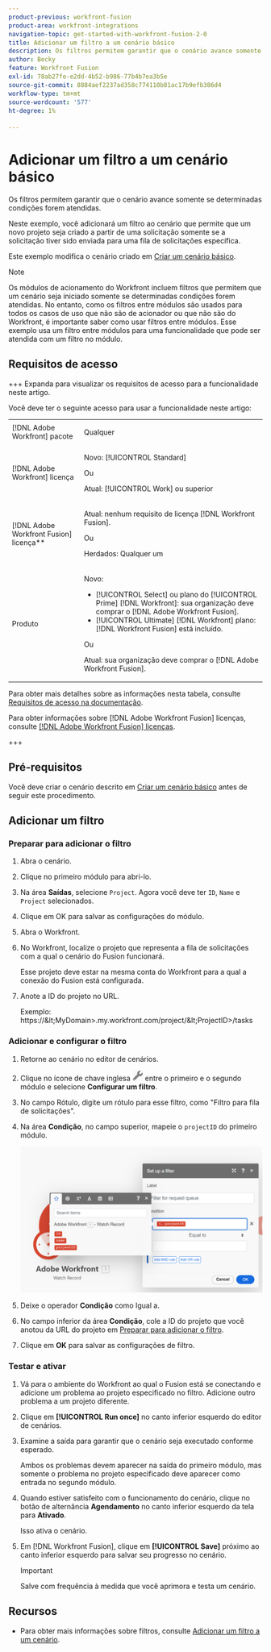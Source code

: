 ```yaml
---
product-previous: workfront-fusion
product-area: workfront-integrations
navigation-topic: get-started-with-workfront-fusion-2-0
title: Adicionar um filtro a um cenário básico
description: Os filtros permitem garantir que o cenário avance somente se determinadas condições forem atendidas.
author: Becky
feature: Workfront Fusion
exl-id: 78ab27fe-e2dd-4b52-b986-77b4b7ea3b5e
source-git-commit: 8884aef2237ad358c774110b81ac17b9efb386d4
workflow-type: tm+mt
source-wordcount: '577'
ht-degree: 1%

---
```


# Adicionar um filtro a um cenário básico

Os filtros permitem garantir que o cenário avance somente se determinadas condições forem atendidas.

Neste exemplo, você adicionará um filtro ao cenário que permite que um novo projeto seja criado a partir de uma solicitação somente se a solicitação tiver sido enviada para uma fila de solicitações específica.

Este exemplo modifica o cenário criado em [Criar um cenário básico](/help/workfront-fusion/build-practice-scenarios/create-basic-scenario.md).

>[!NOTE]
>
>Os módulos de acionamento do Workfront incluem filtros que permitem que um cenário seja iniciado somente se determinadas condições forem atendidas. No entanto, como os filtros entre módulos são usados para todos os casos de uso que não são de acionador ou que não são do Workfront, é importante saber como usar filtros entre módulos. Esse exemplo usa um filtro entre módulos para uma funcionalidade que pode ser atendida com um filtro no módulo.

## Requisitos de acesso

+++ Expanda para visualizar os requisitos de acesso para a funcionalidade neste artigo.

Você deve ter o seguinte acesso para usar a funcionalidade neste artigo:

<table style="table-layout:auto">
 <col> 
 <col> 
 <tbody> 
  <tr> 
   <td role="rowheader">[!DNL Adobe Workfront] pacote</td> 
   <td> <p>Qualquer</p> </td> 
  </tr> 
  <tr data-mc-conditions=""> 
   <td role="rowheader">[!DNL Adobe Workfront] licença</td> 
   <td> <p>Novo: [!UICONTROL Standard]</p><p>Ou</p><p>Atual: [!UICONTROL Work] ou superior</p> </td> 
  </tr> 
  <tr> 
   <td role="rowheader">[!DNL Adobe Workfront Fusion] licença**</td> 
   <td>
   <p>Atual: nenhum requisito de licença [!DNL Workfront Fusion].</p>
   <p>Ou</p>
   <p>Herdados: Qualquer um </p>
   </td> 
  </tr> 
  <tr> 
   <td role="rowheader">Produto</td> 
   <td>
   <p>Novo:</p> <ul><li>[!UICONTROL Select] ou plano do [!UICONTROL Prime] [!DNL Workfront]: sua organização deve comprar o [!DNL Adobe Workfront Fusion].</li><li>[!UICONTROL Ultimate] [!DNL Workfront] plano: [!DNL Workfront Fusion] está incluído.</li></ul>
   <p>Ou</p>
   <p>Atual: sua organização deve comprar o [!DNL Adobe Workfront Fusion].</p>
   </td> 
  </tr>
 </tbody> 
</table>

Para obter mais detalhes sobre as informações nesta tabela, consulte [Requisitos de acesso na documentação](/help/workfront-fusion/references/licenses-and-roles/access-level-requirements-in-documentation.md).

Para obter informações sobre [!DNL Adobe Workfront Fusion] licenças, consulte [[!DNL Adobe Workfront Fusion] licenças](/help/workfront-fusion/set-up-and-manage-workfront-fusion/licensing-operations-overview/license-automation-vs-integration.md).

+++

## Pré-requisitos

Você deve criar o cenário descrito em [Criar um cenário básico](/help/workfront-fusion/build-practice-scenarios/create-basic-scenario.md) antes de seguir este procedimento.

## Adicionar um filtro

### Preparar para adicionar o filtro

1. Abra o cenário.
1. Clique no primeiro módulo para abri-lo.
1. Na área **Saídas**, selecione `Project`.
Agora você deve ter `ID`, `Name` e `Project` selecionados.
1. Clique em OK para salvar as configurações do módulo.
1. Abra o Workfront.
1. No Workfront, localize o projeto que representa a fila de solicitações com a qual o cenário do Fusion funcionará.

   Esse projeto deve estar na mesma conta do Workfront para a qual a conexão do Fusion está configurada.

1. Anote a ID do projeto no URL.

   Exemplo: https://\&lt;MyDomain\>.my.workfront.com/project/\&lt;ProjectID\>/tasks

### Adicionar e configurar o filtro

1. Retorne ao cenário no editor de cenários.
1. Clique no ícone de chave inglesa ![Ícone de chave inglesa](assets/wrench-icon.png) entre o primeiro e o segundo módulo e selecione **Configurar um filtro**.
1. No campo Rótulo, digite um rótulo para esse filtro, como &quot;Filtro para fila de solicitações&quot;.
1. Na área **Condição**, no campo superior, mapeie o `projectID` do primeiro módulo.

   ![Mapear ID do projeto](assets/map-proj-id.png)
1. Deixe o operador **Condição** como Igual a.
1. No campo inferior da área **Condição**, cole a ID do projeto que você anotou da URL do projeto em [Preparar para adicionar o filtro](#prepare-to-add-the-filter).
1. Clique em **OK** para salvar as configurações de filtro.

### Testar e ativar

1. Vá para o ambiente do Workfront ao qual o Fusion está se conectando e adicione um problema ao projeto especificado no filtro. Adicione outro problema a um projeto diferente.
1. Clique em **[!UICONTROL Run once]** no canto inferior esquerdo do editor de cenários.
1. Examine a saída para garantir que o cenário seja executado conforme esperado.

   Ambos os problemas devem aparecer na saída do primeiro módulo, mas somente o problema no projeto especificado deve aparecer como entrada no segundo módulo.
1. Quando estiver satisfeito com o funcionamento do cenário, clique no botão de alternância **Agendamento** no canto inferior esquerdo da tela para **Ativado**.

   Isso ativa o cenário.
1. Em [!DNL Workfront Fusion], clique em **[!UICONTROL Save]** próximo ao canto inferior esquerdo para salvar seu progresso no cenário.

   >[!IMPORTANT]
   >
   >Salve com frequência à medida que você aprimora e testa um cenário.

## Recursos

* Para obter mais informações sobre filtros, consulte [Adicionar um filtro a um cenário](/help/workfront-fusion/create-scenarios/add-modules/add-a-filter-to-a-scenario.md).
